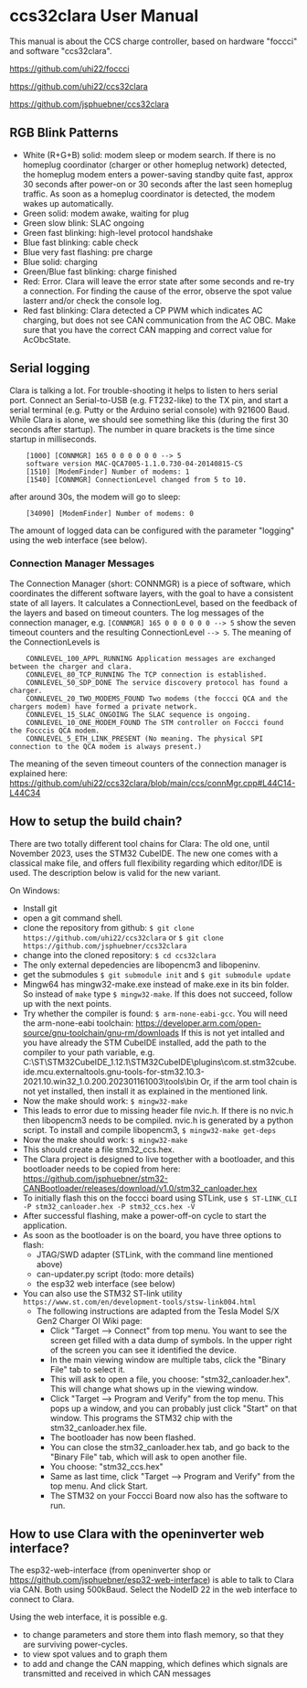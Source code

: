 # ccs32clara User Manual

This manual is about the CCS charge controller, based on hardware "foccci" and software "ccs32clara".

https://github.com/uhi22/foccci

https://github.com/uhi22/ccs32clara

https://github.com/jsphuebner/ccs32clara

## RGB Blink Patterns

- White (R+G+B) solid: modem sleep or modem search. If there is no homeplug coordinator (charger or other homeplug network) detected, the homeplug modem enters a power-saving standby quite fast, approx 30 seconds after power-on or 30 seconds after the last seen homeplug traffic. As soon as a homeplug coordinator is detected, the modem wakes up automatically.
- Green solid: modem awake, waiting for plug
- Green slow blink: SLAC ongoing
- Green fast blinking: high-level protocol handshake
- Blue fast blinking: cable check
- Blue very fast flashing: pre charge
- Blue solid: charging
- Green/Blue fast blinking: charge finished
- Red: Error. Clara will leave the error state after some seconds and re-try a connection. For finding the cause of the error, observe the spot value lasterr and/or check the console log.
- Red fast blinking: Clara detected a CP PWM which indicates AC charging, but does not see CAN communication from the AC OBC. Make sure that you have the correct CAN mapping and correct value for AcObcState.

## Serial logging

Clara is talking a lot. For trouble-shooting it helps to listen to hers serial port. Connect an Serial-to-USB (e.g. FT232-like) to the TX pin,
and start a serial terminal (e.g. Putty or the Arduino serial console) with 921600 Baud. While Clara is alone, we should see something like this (during the first 30 seconds after startup). The number in quare brackets is the time since startup in milliseconds.
```
    [1000] [CONNMGR] 165 0 0 0 0 0 0 --> 5
    software version MAC-QCA7005-1.1.0.730-04-20140815-CS 
    [1510] [ModemFinder] Number of modems: 1
    [1540] [CONNMGR] ConnectionLevel changed from 5 to 10.
```

after around 30s, the modem will go to sleep:
```
    [34090] [ModemFinder] Number of modems: 0
```

The amount of logged data can be configured with the parameter "logging" using the web interface (see below).

### Connection Manager Messages

The Connection Manager (short: CONNMGR) is a piece of software, which coordinates the different software layers, with the goal
to have a consistent state of all layers. It calculates a ConnectionLevel, based on the feedback of the layers and based
on timeout counters.
The log messages of the connection manager, e.g. `[CONNMGR] 165 0 0 0 0 0 0 --> 5` show the seven timeout counters and the resulting ConnectionLevel `--> 5`.
The meaning of the ConnectionLevels is
```
    CONNLEVEL_100_APPL_RUNNING Application messages are exchanged between the charger and clara.
    CONNLEVEL_80_TCP_RUNNING The TCP connection is established.
    CONNLEVEL_50_SDP_DONE The service discovery protocol has found a charger.
    CONNLEVEL_20_TWO_MODEMS_FOUND Two modems (the foccci QCA and the chargers modem) have formed a private network.
    CONNLEVEL_15_SLAC_ONGOING The SLAC sequence is ongoing.
    CONNLEVEL_10_ONE_MODEM_FOUND The STM controller on Foccci found the Focccis QCA modem.
    CONNLEVEL_5_ETH_LINK_PRESENT (No meaning. The physical SPI connection to the QCA modem is always present.)
```

The meaning of the seven timeout counters of the connection manager is explained here:
https://github.com/uhi22/ccs32clara/blob/main/ccs/connMgr.cpp#L44C14-L44C34

## How to setup the build chain?

There are two totally different tool chains for Clara: The old one, until November 2023, uses the STM32 CubeIDE. The new one comes with a classical make file, and offers full flexibility regarding which editor/IDE is used. The description below is valid for the new variant.

On Windows:

- Install git
- open a git command shell.
- clone the repository from github: `$ git clone https://github.com/uhi22/ccs32clara` or `$ git clone https://github.com/jsphuebner/ccs32clara`
- change into the cloned repository: `$ cd ccs32clara`
- The only external depedencies are libopencm3 and libopeninv.
- get the submodules `$ git submodule init` and `$ git submodule update`
- Mingw64 has mingw32-make.exe instead of make.exe in its bin folder. So instead of `make` type `$ mingw32-make`. If this does not succeed, follow up with the next points.
- Try whether the compiler is found: `$ arm-none-eabi-gcc`. You will need the arm-none-eabi toolchain: https://developer.arm.com/open-source/gnu-toolchain/gnu-rm/downloads
  If this is not yet intalled and you have already the STM CubeIDE installed, add the path to the compiler to your path variable, e.g.
C:\ST\STM32CubeIDE_1.12.1\STM32CubeIDE\plugins\com.st.stm32cube.ide.mcu.externaltools.gnu-tools-for-stm32.10.3-2021.10.win32_1.0.200.202301161003\tools\bin Or, if the arm tool chain is not yet installed, then install it as explained in the mentioned link.
- Now the make should work: `$ mingw32-make`
- This leads to error due to missing header file nvic.h. If there is no nvic.h then libopencm3 needs to be compiled. nvic.h is generated by a python script. To install and compile libopencm3, `$ mingw32-make get-deps`
- Now the make should work: `$ mingw32-make`
- This should create a file stm32_ccs.hex.
- The Clara project is designed to live together with a bootloader, and this bootloader needs to be copied from here: https://github.com/jsphuebner/stm32-CANBootloader/releases/download/v1.0/stm32_canloader.hex
- To initially flash this on the foccci board using STLink, use `$ ST-LINK_CLI -P stm32_canloader.hex -P stm32_ccs.hex -V`
- After successful flashing, make a power-off-on cycle to start the application.
- As soon as the bootloader is on the board, you have three options to flash:
    - JTAG/SWD adapter (STLink, with the command line mentioned above)
    - can-updater.py script (todo: more details)
    - the esp32 web interface (see below)
- You can also use the STM32 ST-link utility `https://www.st.com/en/development-tools/stsw-link004.html`
    - The following instructions are adapted from the Tesla Model S/X Gen2 Charger OI Wiki page:
        - Click "Target --> Connect" from top menu. You want to see the screen get filled with a data dump of symbols. In the upper right of the screen you can see it identified the device.
        - In the main viewing window are multiple tabs, click the "Binary File" tab to select it.
        - This will ask to open a file, you choose: "stm32_canloader.hex". This will change what shows up in the viewing window.
        - Click "Target --> Program and Verify" from the top menu. This pops up a window, and you can probably just click "Start" on that window. This programs the STM32 chip with the stm32_canloader.hex file.
        - The bootloader has now been flashed.
        - You can close the stm32_canloader.hex tab, and go back to the "Binary File" tab, which will ask to open another file.
        - You choose: "stm32_ccs.hex"
        - Same as last time, click "Target --> Program and Verify" from the top menu. And click Start.
        - The STM32 on your Foccci Board now also has the software to run.  
  
## How to use Clara with the openinverter web interface?

The esp32-web-interface (from openinverter shop or https://github.com/jsphuebner/esp32-web-interface) is able to talk to Clara via CAN.
Both using 500kBaud. Select the NodeID 22 in the web interface to connect to Clara.

Using the web interface, it is possible e.g.
- to change parameters and store them into flash memory, so that they are surviving power-cycles.
- to view spot values and to graph them
- to add and change the CAN mapping, which defines which signals are transmitted and received in which CAN messages
